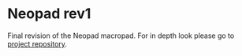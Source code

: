# Neopad rev1

Final revision of the Neopad macropad. For in depth look please go to [project repository](https://github.com/ivndbt/neopad).


